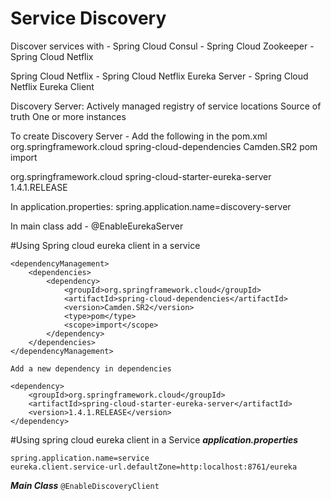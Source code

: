 # Service Discovery

Discover services with
	- Spring Cloud Consul
	- Spring Cloud Zookeeper
	- Spring Cloud Netflix
	
Spring Cloud Netflix
	- Spring Cloud Netflix Eureka Server
	- Spring Cloud Netflix Eureka Client
	
Discovery Server:
	Actively managed registry of service locations
	Source of truth
	One or more instances
	
<!-- https://mvnrepository.com/artifact/org.springframework.cloud/spring-cloud-starter-eureka-server -->

To create Discovery Server -
	Add the following in the pom.xml
<dependencyManagement>
	<dependencies>
		<dependency>
			<groupId>org.springframework.cloud</groupId>
			<artifactId>spring-cloud-dependencies</artifactId>
			<version>Camden.SR2</version>
			<type>pom</type>
			<scope>import</scope>
		</dependency>
	</dependencies>
</dependencyManagement>

<dependency>
    <groupId>org.springframework.cloud</groupId>
    <artifactId>spring-cloud-starter-eureka-server</artifactId>
    <version>1.4.1.RELEASE</version>
</dependency>

In application.properties:
spring.application.name=discovery-server

In main class add -
@EnableEurekaServer

#Using Spring cloud eureka client in a service
```
<dependencyManagement>
	<dependencies>
		<dependency>
			<groupId>org.springframework.cloud</groupId>
			<artifactId>spring-cloud-dependencies</artifactId>
			<version>Camden.SR2</version>
			<type>pom</type>
			<scope>import</scope>
		</dependency>
	</dependencies>
</dependencyManagement>

Add a new dependency in dependencies

<dependency>
    <groupId>org.springframework.cloud</groupId>
    <artifactId>spring-cloud-starter-eureka-server</artifactId>
    <version>1.4.1.RELEASE</version>
</dependency>
```

#Using spring cloud eureka client in a Service
***application.properties***
```
spring.application.name=service
eureka.client.service-url.defaultZone=http:localhost:8761/eureka
```

***Main Class***
`@EnableDiscoveryClient`